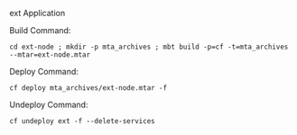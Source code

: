 ext Application

Build Command:
```
cd ext-node ; mkdir -p mta_archives ; mbt build -p=cf -t=mta_archives --mtar=ext-node.mtar
```

Deploy Command:
```
cf deploy mta_archives/ext-node.mtar -f
```

Undeploy Command:
```
cf undeploy ext -f --delete-services
```
